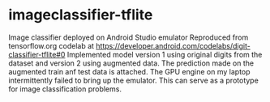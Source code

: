# imageclassifier-tflite
Image classifier deployed on Android Studio emulator 
Reproduced from tensorflow.org codelab at https://developer.android.com/codelabs/digit-classifier-tflite#0
Implemented model version 1 using original digits from the dataset and version 2 using augmented data.
The prediction made on the augmented train anf test data is attached.
The GPU engine on my laptop intermittently failed to bring up the emulator.
This can serve as a prototype for image classification problems.
